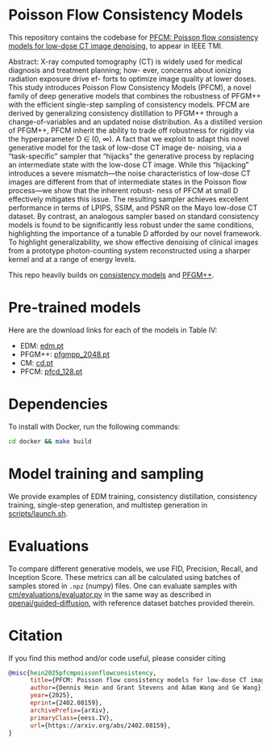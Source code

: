 # Poisson Flow Consistency Models 

This repository contains the codebase for [PFCM: Poisson flow consistency models for
low-dose CT image denoising](https://arxiv.org/abs/2402.08159), to appear in IEEE TMI. 

Abstract: X-ray computed tomography (CT) is widely
used for medical diagnosis and treatment planning; how-
ever, concerns about ionizing radiation exposure drive ef-
forts to optimize image quality at lower doses. This study
introduces Poisson Flow Consistency Models (PFCM), a
novel family of deep generative models that combines
the robustness of PFGM++ with the efficient single-step
sampling of consistency models. PFCM are derived by
generalizing consistency distillation to PFGM++ through
a change-of-variables and an updated noise distribution.
As a distilled version of PFGM++, PFCM inherit the ability
to trade off robustness for rigidity via the hyperparameter
D ∈ (0, ∞). A fact that we exploit to adapt this novel
generative model for the task of low-dose CT image de-
noising, via a “task-specific” sampler that “hijacks” the
generative process by replacing an intermediate state with
the low-dose CT image. While this “hijacking” introduces a
severe mismatch—the noise characteristics of low-dose CT
images are different from that of intermediate states in the
Poisson flow process—we show that the inherent robust-
ness of PFCM at small D effectively mitigates this issue.
The resulting sampler achieves excellent performance in
terms of LPIPS, SSIM, and PSNR on the Mayo low-dose
CT dataset. By contrast, an analogous sampler based on
standard consistency models is found to be significantly
less robust under the same conditions, highlighting the
importance of a tunable D afforded by our novel framework.
To highlight generalizability, we show effective denoising of
clinical images from a prototype photon-counting system
reconstructed using a sharper kernel and at a range of
energy levels.


This repo heavily builds on [consistency models](https://github.com/openai/consistency_models/blob/main/.gitignore) and [PFGM++](https://github.com/Newbeeer/pfgmpp). 

# Pre-trained models

Here are the download links for each of the models in Table IV:

 * EDM: [edm.pt](https://drive.google.com/file/d/1zrZ5LytOxASjimqB_BfcKsJyhuGXgOyv/view?usp=share_link)
 * PFGM++: [pfgmpp_2048.pt](https://drive.google.com/file/d/1CHpDSH5i9GWjwdWf8hgvEjDHDbm-LeIf/view?usp=share_link)
 * CM: [cd.pt](https://drive.google.com/file/d/1B9JuKSZhNhZXIwdHJFy3OR2Z1yFy1tqo/view?usp=share_link****)
 * PFCM: [pfcd_128.pt](https://drive.google.com/file/d/1YoKtSi5_S6w8RvZtPO5dIc9n4lxDtZmG/view?usp=share_link)

# Dependencies

To install with Docker, run the following commands:
```sh
cd docker && make build 
```

# Model training and sampling

We provide examples of EDM training, consistency distillation, consistency training, single-step generation, and multistep generation in [scripts/launch.sh](scripts/launch.sh).

# Evaluations

To compare different generative models, we use FID, Precision, Recall, and Inception Score. These metrics can all be calculated using batches of samples stored in `.npz` (numpy) files. One can evaluate samples with [cm/evaluations/evaluator.py](evaluations/evaluator.py) in the same way as described in [openai/guided-diffusion](https://github.com/openai/guided-diffusion), with reference dataset batches provided therein.

# Citation

If you find this method and/or code useful, please consider citing

```bibtex
@misc{hein2025pfcmpoissonflowconsistency,
      title={PFCM: Poisson flow consistency models for low-dose CT image denoising}, 
      author={Dennis Hein and Grant Stevens and Adam Wang and Ge Wang},
      year={2025},
      eprint={2402.08159},
      archivePrefix={arXiv},
      primaryClass={eess.IV},
      url={https://arxiv.org/abs/2402.08159}, 
}
```
